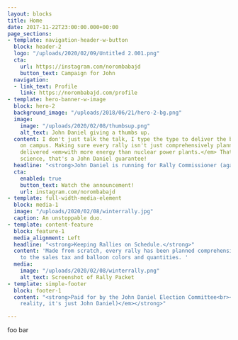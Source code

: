 ```yaml
---
layout: blocks
title: Home
date: 2017-11-22T23:00:00.000+00:00
page_sections:
- template: navigation-header-w-button
  block: header-2
  logo: "/uploads/2020/02/09/Untitled 2.001.png"
  cta:
    url: https://instagram.com/norombabajd
    button_text: Campaign for John
  navigation:
  - link_text: Profile
    link: https://norombabajd.com/profile
- template: hero-banner-w-image
  block: hero-2
  background_image: "/uploads/2018/06/21/hero-2-bg.png"
  image:
    image: "/uploads/2020/02/08/thumbsup.png"
    alt_text: John Daniel giving a thumbs up.
  content: I don't just talk the talk, I type the type to deliver the best rally experiences
    on campus. Making sure every rally isn't just comprehensively planned, it's also
    delivered <em>with more energy than nuclear power plants.</em> That's not rocket
    science, that's a John Daniel guarantee!
  headline: "<strong>John Daniel is running for Rally Commissioner (again).</strong>"
  cta:
    enabled: true
    button_text: Watch the announcement!
    url: instagram.com/norombabajd
- template: full-width-media-element
  block: media-1
  image: "/uploads/2020/02/08/winterrally.jpg"
  caption: An unstoppable duo.
- template: content-feature
  block: feature-1
  media_alignment: Left
  headline: "<strong>Keeping Rallies on Schedule.</strong>"
  content: 'Made from scratch, every rally has been planned comprehensively, down
    to the sales tax and balloon colors and quantities. '
  media:
    image: "/uploads/2020/02/08/winterrally.png"
    alt_text: Screenshot of Rally Packet
- template: simple-footer
  block: footer-1
  content: "<strong>Paid for by the John Daniel Election Committee<br><em>(but in
    reality, it's just John Daniel)</em></strong>"

---
```

foo bar